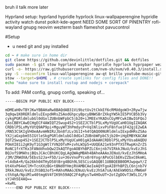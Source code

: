 bruh il talk more later

Hyprland setup:
hyprland
hypridle
hyprlock
linux-wallpaperengine
hypridle
activity watch
dunst
polkit-kde-agent
NEED SOME SORT OF PINENTRY
rofi-wayland
gnupg
neovim
wezterm
bash
flameshot
pavucontrol


#Setup 
* u need git and yay installed
```bash
cd ~ # make sure in home dir
git clone https://github.com/devinlittle/dotfiles.git && dotfiles
sudo pacman -S git stow hyprland waybar hypridle hyprlock hyprpaper wezterm neovim bash eza rofi-wayland dunst flameshot pavucontrol pamixer playerctl feh dolphin firefox gnupg polkit-kde-agent mpd lazygit stylua shellcheck shfmt flake8 ttf-fira-code noto-fonts rustup
curl -o- https://raw.githubusercontent.com/nvm-sh/nvm/v0.40.3/install.sh | bash 
yay -S --noconfirm linux-wallpaperengine aw-qt brillo youtube-music-git
stow --target=$HOME . # create symlinks for config files and DONE!!
echo "make sure to install rustup and nodejs + corepack"
```

To add: PAM config, gnupg config, speaking of...
```
-----BEGIN PGP PUBLIC KEY BLOCK-----

mDMEaH0vTBYJKwYBBAHaRw8BAQdAB31Vi9bztUv2tCkkEf6cRMUdgoW3+2Ryw7jw
3q9qw1K0RERldmluIExpdHRsZSAodGhpcyBpcyBNWSBrZXkgYW5kIE5PVCB5b3Vy
cykgPGRldmlubGl0dGxlZUBnbWFpbC5jb20+iJMEExYKADsCGyMFCwkIBwIGFQoJ
CAsCBBYCAwECHgECF4AWIQT2Swup452+1SEZJCTblP5LxMyYUgUCaH01UgIZAQAK
CRDblP5LxMyYUtQ9AP9pi+MguyWT3hPmdycP+VqlNlixvPsF8nfue1F42gjE2wEA
/RN53CSKIgVHOeAAvmHNIRzJbn8fzLv3G1I+h4tQAQO0NURldmluIExpdHRsZSAo
YXJjaGxpbm55IGtleSkgPGRldmlubGl0dGxlZUBnbWFpbC5jb20+iHgEMBYKACAW
IQT2Swup452+1SEZJCTblP5LxMyYUgUCaH01gAIdAAAKCRDblP5LxMyYUsa8AQDU
POmXI81i2gK9yT1G3gWtlYVN2OfxM+zvhLW3p5+UUQEA21e93nPfXSTRwpKnZrZS
RoNC1frXTKx3FANddhxbQw2IkAQTFgoAOBYhBPZLC6njnb7VIRkkJNuU/kvEzJhS
BQJofS9MAhsjBQsJCAcCBhUKCQgLAgQWAgMBAh4BAheAAAoJENuU/kvEzJhSMHoA
/3M/ZRWdXA/5EbsS2Ja+F5D/iu+36vVnoPYcx0r6YogrAPoCGlbEKvZZbxC0kmKL
+l4dbA+R/Qa26kh04THyD58tBrg4BGh9L5ESCisGAQQBl1UBBQEBB0DMJwpqwY/Z
Ut4XxP64eClM+TcnXXzBG+tBNd0YHmjRVAMBCAeIeAQYFgoAIBYhBPZLC6njnb7V
IRkkJNuU/kvEzJhSBQJofS+RAhsMAAoJENuU/kvEzJhSA7sA/AhEkW9DSz/MW6mF
cthXqA/NpiMlw40tmg6V4fIK9h59AQC2F4gRysTw4HOuUT+2otZgDOvT3W5LIC/9
sYJ4h5E4AQ==
=kwRL
-----END PGP PUBLIC KEY BLOCK-----
```
